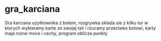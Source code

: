 # gra_karciana
Gra karciana uzytkownika z botem, rozgrywka sklada sie z kilku tur w ktorych wybieramy karte ze swojej tali i rzucamy przeciwko botowi,
karty maja rozne moce i cechy, program oblicza punkty 
